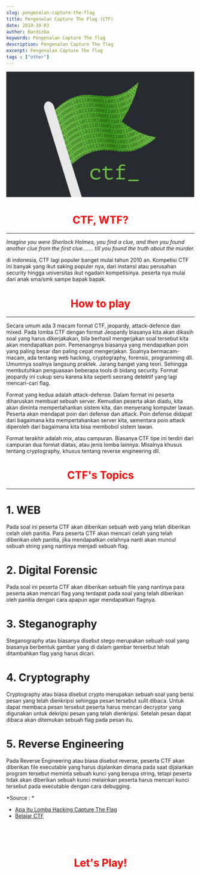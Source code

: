 ```yaml
---
slug: pengenalan-capture-the-flag
title: Pengenalan Capture The Flag (CTF)
date: 2019-10-03
author: Bardizba
keywords: Pengenalan Capture The flag
description: Pengenalan Capture The flag
excerpt: Pengenalan Capture The flag
tags : ["other"]
---
```

![ctf](./gambar.png)
<center>
    <h1 style="color:red">CTF, WTF?</h1>
    <hr/>
</center>

*Imagine you were Sherlock Holmes, you find a clue, and then you found another clue from the first clue....... till you found the truth about the murder.*

di indonesia, CTF lagi populer banget mulai tahun 2010 an. Kompetisi CTF ini banyak yang ikut saking  populer nya, dari instansi atau perusahan security hingga universitas ikut ngadain kompetisinya. peserta nya mulai dari anak sma/smk sampe bapak bapak.

<center>
    <h1 style="color:red">How to play</h1>
    <hr/>
</center>

Secara umum ada 3 macam format CTF, jeopardy, attack-defence dan mixed. Pada lomba CTF dengan format Jeopardy biasanya kita akan dikasih soal yang harus dikerjakakan, bila berhasil mengerjakan soal tersebut kita akan mendapatkan poin. Pemenangnya biasanya yang mendapatkan poin yang paling besar dan paling cepat mengerjakan. Soalnya bermacam-macam, ada tentang web hacking, cryptography, forensic, programming dll. Umumnya soalnya langsung praktek. Jarang banget yang teori. Sehingga membutuhkan penguasaan beberapa tools di bidang security. Format jeopardy ini cukup seru karena kita seperti seorang detektif yang lagi mencari-cari flag.

Format yang kedua adalah attack-defense. Dalam format ini peserta diharuskan membuat sebuah server. Kemudian peserta akan diadu, kita akan diminta mempertahankan sistem kita, dan menyerang komputer lawan. Peserta akan mendapat poin dari defense dan attack. Poin defense didapat dari bagaimana kita mempertahankan server kita, sementara poin attack diperoleh dari bagaimana kita bisa membobol sistem lawan.

Format terakhir adalah mix, atau campuran. Biasanya CTF tipe ini terdiri dari campuran dua format diatas, atau jenis lomba lainnya. Misalnya khusus tentang cryptography, khusus tentang reverse engineering dll.

<center>
    <h1 style="color:red">CTF's Topics</h1>
    <hr/>
</center>

# 1. WEB

Pada soal ini peserta CTF akan diberikan sebuah web yang telah diberikan celah oleh panitia. Para peserta CTF akan mencari celah yang telah diberikan oleh panitia, jika mendapatkan celahnya nanti akan muncul sebuah string yang nantinya menjadi sebuah flag.


# 2. Digital Forensic

Pada soal ini peserta CTF akan diberikan sebuah file yang nantinya para peserta akan mencari flag yang terdapat pada soal yang telah diberikan oleh panitia dengan cara apapun agar mendapatkan flagnya.

# 3. Steganography

Steganography atau biasanya disebut stego merupakan sebuah soal yang biasanya berbentuk gambar yang di dalam gambar terserbut telah ditambahkan flag yang harus dicari.

# 4. Cryptography

Cryptography atau biasa disebut crypto merupakan sebuah soal yang berisi pesan yang telah dienkripsi sehingga pesan tersebut sulit dibaca. Untuk dapat membaca pesan tersebut peserta harus mencari decryptor yang digunakan untuk dekripsi pesan yang telah dienkripsi. Setelah pesan dapat dibaca akan ditemukan sebuah flag pada pesan itu.

# 5. Reverse Engineering

Pada Reverse Engineering atau biasa disebut reverse, peserta CTF akan diberikan file executable yang harus dijalankan dimana pada saat dijalankan program tersebut meminta sebuah kunci yang berupa string, tetapi peserta tidak akan diberikan sebuah kunci melainkan peserta harus mencari kunci tersebut pada executable dengan cara debugging.



*Source : *
* [Apa Itu Lomba Hacking Capture The Flag](https://andhikadipto.wordpress.com/2018/02/10/apa-itu-lomba-hacking-capture-the-flag-ctf/)
* [Belajar CTF](https://julismail.staff.telkomuniversity.ac.id/belajar-ctf/)

<style>
    .lets-play:hover{
        animation-iteration-count: infinite;
    }
</style>
<center style="margin:100px;0px">
    <h1 style="color:red" class="animated rubberBand lets-play" >Let's Play!</h1>
</center>
